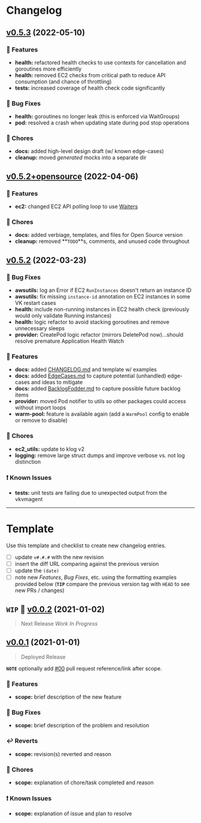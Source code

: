 # Changelog

## [v0.5.3](https://github.com/awslabs/aws-virtual-kubelet/compare/v0.5.2+opensource...v0.5.3) (2022-05-10)
### 🎉 Features
* **health:** refactored health checks to use contexts for cancellation and goroutines more efficiently
* **health:** removed EC2 checks from critical path to reduce API consumption (and chance of throttling)
* **tests:** increased coverage of health check code significantly

### 🐛 Bug Fixes
* **health:** goroutines no longer leak (this is enforced via WaitGroups)
* **pod:** resolved a crash when updating state during pod stop operations

### 🧹 Chores
* **docs:** added high-level design draft (w/ known edge-cases)
* **cleanup:** moved _generated_ mocks into a separate dir

## [v0.5.2+opensource]() (2022-04-06)
### 🎉 Features
* **ec2:** changed EC2 API polling loop to use [Waiters](https://docs.aws.amazon.com/sdk-for-go/v1/developer-guide/making-requests.html#using-waiters)

### 🧹 Chores
* **docs:** added verbiage, templates, and files for Open Source version
* **cleanup:** removed **`TODO`**s, comments, and unused code throughout

## [v0.5.2]() (2022-03-23)

### 🐛 Bug Fixes
* **awsutils:** log an Error if EC2 `RunInstances` doesn't return an instance ID
* **awsutils:** fix missing `instance-id` annotation on EC2 instances in some VK restart cases
* **health:** include non-running instances in EC2 health check (previously would only validate Running instances)
* **health:** logic refactor to avoid stacking goroutines and remove unnecessary sleeps
* **provider:** CreatePod logic refactor (mirrors DeletePod now)...should resolve premature Application Health Watch

### 🎉 Features
* **docs:** added [CHANGELOG.md](CHANGELOG.md) and template w/ examples
* **docs:** added [EdgeCases.md](docs/EdgeCases.md) to capture potential (unhandled) edge-cases and ideas to mitigate
* **docs:** added [BacklogFodder.md](docs/BacklogFodder.md) to capture possible future backlog items
* **provider:** moved Pod notifier to utils so other packages could access without import loops
* **warm-pool:** feature is available again (add a `WarmPool` config to enable or remove to disable)

### 🧹 Chores
* **ec2_utils:** update to klog v2
* **logging:** remove large struct dumps and improve verbose vs. not log distinction

### ❗️ Known Issues
* **tests:** unit tests are failing due to unexpected output from the vkvmagent

---

# Template
Use this template and checklist to create new changelog entries.

- [ ] update `v#.#.#` with the new revision
- [ ] insert the diff URL comparing against the previous version
- [ ] update the `(date)`
- [ ] note new _Features_, _Bug Fixes_, etc. using the formatting examples provided below (**`TIP`** compare the previous version tag with `HEAD` to see new PRs / changes)

##  **`WIP`** 🚧 [v0.0.2]() (2021-01-02)
> Next Release _Work In Progress_

## [v0.0.1]() (2021-01-01)
> Deployed Release

**`NOTE`** optionally add [#00]() pull request reference/link after scope.

### 🎉 Features
* **scope:** brief description of the new feature

### 🐛 Bug Fixes
* **scope:** brief description of the problem and resolution

### ↩️  Reverts
* **scope:** revision(s) reverted and reason

### 🧹 Chores
* **scope:** explanation of chore/task completed and reason

### ❗️ Known Issues
* **scope:** explanation of issue and plan to resolve
